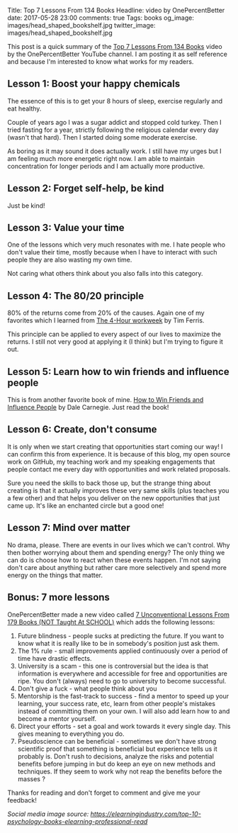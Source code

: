 Title: Top 7 Lessons From 134 Books
Headline: video by OnePercentBetter
date: 2017-05-28 23:00
comments: true
Tags: books
og_image: images/head_shaped_bookshelf.jpg
twitter_image: images/head_shaped_bookshelf.jpg

This post is a quick summary of the
[Top 7 Lessons From 134 Books](https://www.youtube.com/watch?v=Pr5e9b9ZjvA&list=PLFjlI7p-h1hxBP3cIjEqePSeoBDHud5Db&index=4)
video by the OnePercentBetter YouTube channel. I am posting it as self
reference and because I'm interested to know what works for my readers.


Lesson 1: Boost your happy chemicals
------------------------------------

The essence of this is to get your 8 hours of sleep, exercise regularly and
eat healthy.

Couple of years ago I was a sugar addict and stopped cold turkey.
Then I tried fasting for a year,
strictly following the religious calendar every day (wasn't that hard). Then
I started doing some moderate exercise.

As boring as it may sound it does actually work. I still have my urges but
I am feeling much more energetic right now. I am able to maintain concentration
for longer periods and I am actually more productive.

Lesson 2: Forget self-help, be kind
-----------------------------------

Just be kind!

Lesson 3: Value your time
-------------------------

One of the lessons which very much resonates with me.
I hate people who don't value their time, mostly because when I
have to interact with such people they are also wasting my own time.

Not caring what others think about you also falls into this category.


Lesson 4: The 80/20 principle
-----------------------------

80% of the returns come from 20% of the causes. Again one of my favorites
which I learned from [The 4-Hour workweek](http://amzn.to/2rK6VmT) by Tim Ferris.

This principle can be applied to every aspect of our lives to maximize the
returns. I still not very good at applying it (I think) but I'm trying to
figure it out.


Lesson 5: Learn how to win friends and influence people
-------------------------------------------------------

This is from another favorite book of mine.
[How to Win Friends and Influence People](http://amzn.to/2qqlckD) by Dale Carnegie.
Just read the book!


Lesson 6: Create, don't consume
-------------------------------

It is only when we start creating that opportunities start coming our way!
I can confirm this from experience. It is because of this blog, my open source work
on GitHub, my teaching work and my speaking engagements that people contact me
every day with opportunities and work related proposals.

Sure you need the skills to back those up, but the strange thing about creating is
that it actually improves these very same skills (plus teaches you a few other)
and that helps you deliver on the new opportunities that just came up. It's like
an enchanted circle but a good one!

Lesson 7: Mind over matter
--------------------------

No drama, please. There are events in our lives which we can't control. Why then bother
worrying about them and spending energy? The only thing we can do is choose how
to react when these events happen. I'm not saying don't care about anything but
rather care more selectively and spend more energy on the things that matter.


Bonus: 7 more lessons
---------------------

OnePercentBetter made a new video called
[7 Unconventional Lessons From 179 Books (NOT Taught At SCHOOL)](https://www.youtube.com/watch?v=8lLesO2FEHg)
which adds the following lessons:

1. Future blindness - people sucks at predicting the future. If you want to
   know what it is really like to be in somebody's position just ask them.
2. The 1% rule - small improvements applied continuously over a period of time
   have drastic effects.
3. University is a scam - this one is controversial but the idea is that
   information is everywhere and accessible for free and opportunities are ripe.
   You don't (always) need to go to university to become successful.
4. Don't give a fuck - what people think about you
5. Mentorship is the fast-track to success - find a mentor to speed up your
   learning, your success rate, etc, learn from other people's mistakes instead
   of committing them on your own. I will also add learn how to and become a
   mentor yourself.
6. Direct your efforts - set a goal and work towards it every single day.
   This gives meaning to everything you do.
7. Pseudoscience can be beneficial - sometimes we don't have strong scientific
   proof that something is beneficial but experience tells us it probably is.
   Don't rush to decisions, analyze the risks and potential benefits before jumping in
   but do keep an eye on new methods and techniques. If they seem to work why not
   reap the benefits before the masses ?


Thanks for reading and don't forget to comment and give me your feedback!


*Social media image source: https://elearningindustry.com/top-10-psychology-books-elearning-professional-read*

